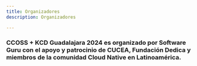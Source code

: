 ```yaml
---
title: Organizadores
description: Organizadores

---
```


### CCOSS + KCD Guadalajara 2024 es organizado por Software Guru con el apoyo y patrocinio de CUCEA, Fundación Dedica y miembros de la comunidad Cloud Native en Latinoamérica.